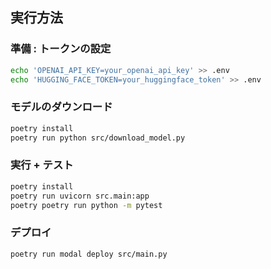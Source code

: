 ## 実行方法
### 準備 : トークンの設定
```bash
echo 'OPENAI_API_KEY=your_openai_api_key' >> .env
echo 'HUGGING_FACE_TOKEN=your_huggingface_token' >> .env
```
### モデルのダウンロード
```bash
poetry install
poetry run python src/download_model.py
```
### 実行 + テスト
```bash
poetry install
poetry run uvicorn src.main:app
poetry poetry run python -m pytest
```

### デプロイ
```bash
poetry run modal deploy src/main.py
```